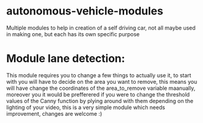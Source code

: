 # autonomous-vehicle-modules
Multiple modules to help in creation of a self driving car, not all maybe used in making one, but each has its own specific purpose

# Module lane detection:
This module requires you to change a few things to actually use it, to start with you will have to decide on the area you want to remove, this means you will have change the coordinates of the area_to_remove variable maanually, moreover you it would be prefferered if you were to change the threshold values of the Canny function by plying around with them depending on the lighting of your video, this is a very simple module which needs improvement, changes are welcome :)
